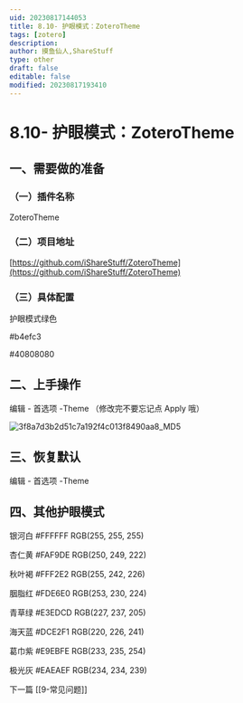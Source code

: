 ```yaml
---
uid: 20230817144053
title: 8.10- 护眼模式：ZoteroTheme
tags: [zotero]
description: 
author: 摸鱼仙人,ShareStuff
type: other
draft: false
editable: false
modified: 20230817193410
---
```


# 8.10- 护眼模式：ZoteroTheme

## 一、需要做的准备

### （一）插件名称

 ZoteroTheme

### （二）项目地址

[https://github.com/iShareStuff/ZoteroTheme](https://github.com/iShareStuff/ZoteroTheme)

### （三）具体配置

 护眼模式绿色

 #b4efc3

 #40808080

## 二、上手操作

 编辑 - 首选项 -Theme （修改完不要忘记点 Apply 哦）

![3f8a7d3b2d51c7a192f4c013f8490aa8_MD5](https://cdn.pkmer.cn/images/202308171547848.png!pkmer)

## 三、恢复默认

编辑 - 首选项 -Theme

## 四、其他护眼模式

银河白 #FFFFFF RGB(255, 255, 255)

杏仁黄 #FAF9DE RGB(250, 249, 222)

秋叶褐 #FFF2E2 RGB(255, 242, 226)

胭脂红 #FDE6E0 RGB(253, 230, 224)

青草绿 #E3EDCD RGB(227, 237, 205)

海天蓝 #DCE2F1 RGB(220, 226, 241)

葛巾紫 #E9EBFE RGB(233, 235, 254)

极光灰 #EAEAEF RGB(234, 234, 239)

下一篇 [[9-常见问题]]